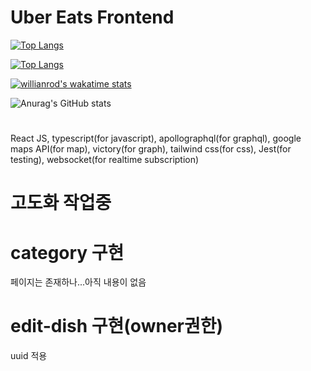 # Uber Eats Frontend
<div>
  
[![Top Langs](https://github-readme-stats.vercel.app/api/top-langs/?username=nohsangwoo&langs_count=8)](https://github.com/anuraghazra/github-readme-stats)

[![Top Langs](https://github-readme-stats.vercel.app/api/top-langs/?username=nohsangwoo&layout=compact)](https://github.com/anuraghazra/github-readme-stats)


[![willianrod's wakatime stats](https://github-readme-stats.vercel.app/api/wakatime?username=nohsangwoo)](https://github.com/anuraghazra/github-readme-stats)
  
</div>

<div>  

![Anurag's GitHub stats](https://github-readme-stats.vercel.app/api?username=nohsangwoo&show_icons=true&theme=radical)

</div>

#

React JS, typescript(for javascript), apollographql(for graphql), google maps API(for map), victory(for graph), tailwind css(for css), Jest(for testing), websocket(for realtime subscription)

# 고도화 작업중

# category 구현

페이지는 존재하나...아직 내용이 없음

# edit-dish 구현(owner권한)

uuid 적용
